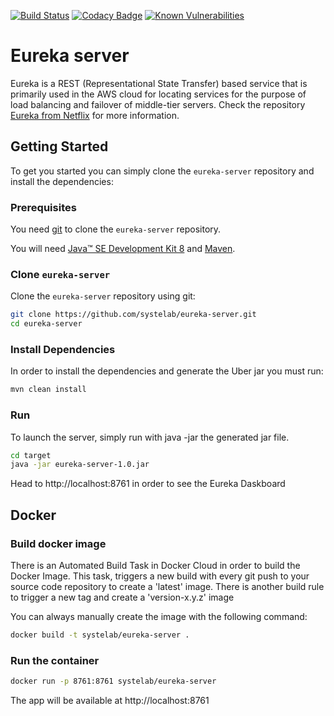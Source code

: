 [![Build Status](https://travis-ci.org/systelab/identity.svg?branch=master)](https://travis-ci.org/systelab/eureka-server)
[![Codacy Badge](https://api.codacy.com/project/badge/Grade/7ce4e563c45b4d09a975d61bed7d5d50)](https://www.codacy.com/app/systelab/eureka-server?utm_source=github.com&amp;utm_medium=referral&amp;utm_content=systelab/eureka-server&amp;utm_campaign=Badge_Grade)
[![Known Vulnerabilities](https://snyk.io/test/github/systelab/eureka-server/badge.svg?targetFile=pom.xml)](https://snyk.io/test/github/systelab/eureka-server?targetFile=pom.xml)

#  Eureka server

Eureka is a REST (Representational State Transfer) based service that is primarily used in the AWS cloud for locating services for the purpose of load balancing and failover of middle-tier servers. 
Check the repository [Eureka from Netflix][eureka] for more information.

## Getting Started

To get you started you can simply clone the `eureka-server` repository and install the dependencies:

### Prerequisites

You need [git][git] to clone the `eureka-server` repository.

You will need [Java™ SE Development Kit 8][jdk-download] and [Maven][maven].

### Clone `eureka-server`

Clone the `eureka-server` repository using git:

```bash
git clone https://github.com/systelab/eureka-server.git
cd eureka-server
```

### Install Dependencies

In order to install the dependencies and generate the Uber jar you must run:

```bash
mvn clean install
```

### Run

To launch the server, simply run with java -jar the generated jar file.

```bash
cd target
java -jar eureka-server-1.0.jar
```

Head to http://localhost:8761 in order to see the Eureka Daskboard


## Docker

### Build docker image

There is an Automated Build Task in Docker Cloud in order to build the Docker Image. 
This task, triggers a new build with every git push to your source code repository to create a 'latest' image.
There is another build rule to trigger a new tag and create a 'version-x.y.z' image

You can always manually create the image with the following command:

```bash
docker build -t systelab/eureka-server . 
```

### Run the container

```bash
docker run -p 8761:8761 systelab/eureka-server
```

The app will be available at http://localhost:8761


[git]: https://git-scm.com/
[sboot]: https://projects.spring.io/spring-boot/
[maven]: https://maven.apache.org/download.cgi
[jdk-download]: http://www.oracle.com/technetwork/java/javase/downloads
[JEE]: http://www.oracle.com/technetwork/java/javaee/tech/index.html
[eureka]: https://github.com/Netflix/eureka